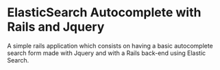 <h1>ElasticSearch Autocomplete with Rails and Jquery</h1>
<p>A simple rails application which consists on having a basic autocomplete search form made with Jquery and with a Rails back-end using Elastic Search.</p>

<p><img src="https://stukproductionimages.s3.amazonaws.com/elascticsearch-autocomplete-with-rails_substep_16132_1456829770" alt=""></p>